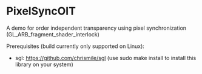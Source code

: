 # PixelSyncOIT
A demo for order independent transparency using pixel synchronization (GL_ARB_fragment_shader_interlock)

Prerequisites (build currently only supported on Linux):
- sgl: https://github.com/chrismile/sgl (use sudo make install to install this library on your system)
